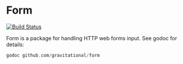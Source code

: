 # Form

[![Build Status](https://api.shippable.com/projects/5505eecf5ab6cc13529b4a98/badge?branchName=master)](https://app.shippable.com/projects/5505eecf5ab6cc13529b4a98/builds/latest)

Form is a package for handling HTTP web forms input. See godoc for details:

```go 
godoc github.com/gravitational/form
```
